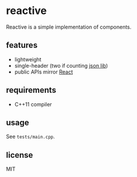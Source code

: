 # reactive

Reactive is a simple implementation of components.

## features

* lightweight
* single-header (two if counting [json lib](https://github.com/nlohmann/json))
* public APIs mirror [React](https://facebook.github.io/react/)

## requirements

* C++11 compiler

## usage

See `tests/main.cpp`.

## license

MIT